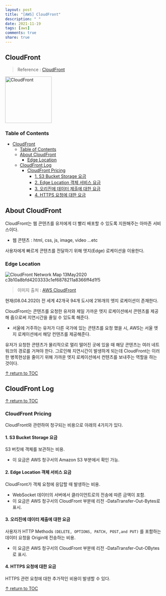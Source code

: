```yaml
---
layout: post
title: "[AWS] CloudFront"
description: " "
date: 2021-11-19
tags: [aws]
comments: true
share: true
---
```



## CloudFront
> Reference : [CloudFront](https://aws.amazon.com/ko/cloudfront/features)

<img width="150" alt="CloudFront" src="https://user-images.githubusercontent.com/48475824/89286048-7da5ba00-d68c-11ea-9977-505ca988cd88.png">


### Table of Contents
- [CloudFront](#cloudfront)
    - [Table of Contents](#table-of-contents)
  - [About CloudFront](#about-cloudfront)
    - [Edge Location](#edge-location)
  - [CloudFront Log](#cloudfront-log)
    - [CloudFront Pricing](#cloudfront-pricing)
      - [1. S3 Bucket Storage 요금](#1-s3-bucket-storage-요금)
      - [2. Edge Location 객체 서비스 요금](#2-edge-location-객체-서비스-요금)
      - [3. 오리진에 데이터 제출에 대한 요금](#3-오리진에-데이터-제출에-대한-요금)
      - [4. HTTPS 요청에 대한 요금](#4-https-요청에-대한-요금)

## About CloudFront  
CloudFront는 웹 콘텐츠를 유저에게 더 빨리 배포할 수 있도록 지원해주는 아마존 서비스이다.  
* 웹 콘텐츠 : html, css, js, image, video ...etc  

사용자에게 빠르게 콘텐츠를 전달하기 위해 엣지(Edge) 로케이션을 이용한다. 

### Edge Location  
![CloudFront Network Map 13May2020 c3b10a8bfd4203333c1ef6878211a8366ff4d1f5](https://user-images.githubusercontent.com/48475824/89286490-44ba1500-d68d-11ea-87e8-515c5b72a4a8.png)
> 이미지 출처 : [AWS CloudFront](https://aws.amazon.com/ko/cloudfront/features/)

현재(08.04.2020) 전 세계 42개국 94개 도시에 216개의 엣지 로케이션이 존재한다.  

CloudFront는 콘텐츠를 요청한 유저와 제일 가까운 엣지 로케이션에서 콘텐츠를 제공해 줌으로써 지연시간을 줄일 수 있도록 해준다.
  * 서울에 거주하는 유저가 다른 국가에 있는 콘텐츠를 요청 했을 시, AWS는 서울 엣지 로케이션에서 해당 컨텐츠를 제공해준다.  

유저가 요청한 콘텐츠가 물리적으로 멀리 떨어진 곳에 있을 때 해당 콘텐츠는 여러 네트워크의 경로를 거쳐야 한다. 그로인해 지연시간이 발생하게 되는데 CloudFront는 이러한 병목현상을 줄이기 위해 가까운 엣지 로케이션에서 컨텐츠를 보내주는 역할을 하는 것이다.  

<!-- ### 엣지 로케이션에 콘텐츠가 존재할 시 
  CloudFront는 존재하는 콘텐츠를 즉각 유저에게 제공해 준다.  

### 엔지 로케이션에 콘텐츠가 존재하지 않을 시  
  CloudFront는 해당 콘텐츠가 위치한 오리진  -->


[↑ return to TOC](#table-of-contents)


## CloudFront Log  

[↑ return to TOC](#table-of-contents)


### CloudFront Pricing  
CloudFront와 관련하여 청구되는 비용으로 아래의 4가지가 있다.  

#### 1. S3 Bucket Storage 요금
S3 버킷에 객체를 보관하는 비용.
* 이 요금은 AWS 청구서의 Amazon S3 부분에서 확인 가능.

#### 2. Edge Location 객체 서비스 요금
CloudFront가 객체 요청에 응답할 때 발생하는 비용.  
* WebSocket 데이터의 서버에서 클라이언트로의 전송에 따른 금액이 포함.  
* 이 요금은 AWS 청구서의 CloudFront 부분에 리전 -DataTransfer-Out-Bytes로 표시.

#### 3. 오리진에 데이터 제출에 대한 요금 
사용자가 HTTP Methods ```(DELETE, OPTIONS, PATCH, POST,and PUT)``` 를 포함하는 데이터 요청을 Origin에 전송하는 비용.  
* 이 요금은 AWS 청구서의 CloudFront 부분에 리전 -DataTransfer-Out-OBytes로 표시.

#### 4. HTTPS 요청에 대한 요금  
HTTPS 관련 요청에 대한 추가적인 비용이 발생할 수 있다.  

[↑ return to TOC](#table-of-contents)
